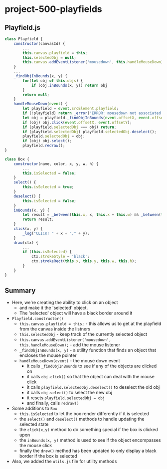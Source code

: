 # project-500-playfields

## Playfield.js
```js
class Playfield {
    constructor(canvasId) {
        ...
        this.canvas.playfield = this;
        this.selectedObj = null;
        this.canvas.addEventListener('mousedown', this.handleMouseDown);
    }
    ...
    _findObjInBounds(x, y) {
        for(let obj of this.objs) {
            if (obj.inBounds(x, y)) return obj
        }
        return null;
    }
    handleMouseDown(event) {
        let playfield = event.srcElement.playfield;
        if (!playfield) return _error("ERROR: mousedown not associated with a playfield");
        let obj = playfield._findObjInBounds(event.offsetX, event.offsetY);
        if (obj) obj.click(event.offsetX, event.offsetY);
        if (playfield.selectedObj === obj) return;
        if (playfield.selectedObj) playfield.selectedObj.deselect();
        playfield.selectedObj = obj;
        if (obj) obj.select();
        playfield.redraw();
}

class Box {
    constructor(name, color, x, y, w, h) {
        ...
        this.isSelected = false;
    }
    select() {
        this.isSelected = true;
    }
    deselect() {
        this.isSelected = false;
    }
    inBounds(x, y) {
        let result = _between(this.x, x, this.x + this.w) && _between(this.y, y, this.y + this.h);
        return result;
    }
    click(x, y) {
        _log("CLICK! " + x + "," + y);
    }
    draw(ctx) {
        ...
        if (this.isSelected) {
            ctx.strokeStyle = 'black';
            ctx.strokeRect(this.x, this.y, this.w, this.h);
        }
    }
}
```

## Summary
* Here, we're creating the ability to click on an object
  * and make it the 'selected' object.
  * The 'selected' object will have a black border around it
* `Playfield.constructor()`
  * `this.canvas.playfield = this;` - this allows us to get at the playfield from the canvas inside the listners
  * `this.selectedObj` - keep track of the currently selected object
  * `this.canvas.addEventListener('mousedown', this.handleMouseDown);` - add the mouse listener
  * `_findObjInBounds(x, y)` - a utility function that finds an object that encloses the mouse pointer
  * `handleMouseDown(event)` - the mouse down event
    * it calls `_findObjInBounds` to see if any of the objects are clicked on
    * it calls `obj.click()` so that the object can deal with the mouse click
    * it calls `playfield.selectedObj.deselect()` to deselect the old obj
    * it calls `obj.select()` to select the new obj
    * it resets `playfield.selectedObj = obj`
    * and finally, calls `redraw()`
* Some additions to `Box`
  * `this.isSelected` to let the box render differently if it is selected
  * the `select()` and `deselect()` methods to handle updating the selected state
  * the `click(x,y)` method to do something special if the box is clicked upon
  * the `inBounds(x, y)` method is used to see if the object encompasses the mouse click
  * finally the `draw()` method has been updated to only display a black border if the box is selected
* Also, we added the `utils.js` file for utility methods